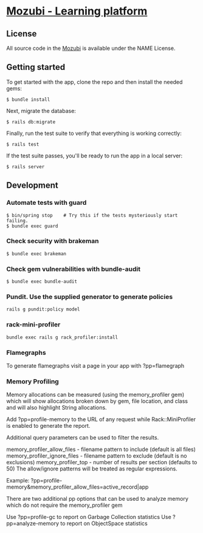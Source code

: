 # [Mozubi - Learning platform](https://www.mozubi.app/)

## License

All source code in the [Mozubi](https://www.mozubi.app/)
is available under the NAME License.

## Getting started

To get started with the app, clone the repo and then install the needed gems:

```shell
$ bundle install
```

Next, migrate the database:

```shell
$ rails db:migrate
```

Finally, run the test suite to verify that everything is working correctly:

```shell
$ rails test
```

If the test suite passes, you'll be ready to run the app in a local server:

```shell
$ rails server
```

## Development

### Automate tests with guard

```shell
$ bin/spring stop    # Try this if the tests mysteriously start failing.
$ bundle exec guard
```

### Check security with brakeman

```shell
$ bundle exec brakeman
```

### Check gem vulnerabilities with bundle-audit

```shell
$ bundle exec bundle-audit
```

### Pundit. Use the supplied generator to generate policies

```shell
rails g pundit:policy model
```

### rack-mini-profiler

```shell
bundle exec rails g rack_profiler:install
```

### Flamegraphs

To generate flamegraphs visit a page in your app with ?pp=flamegraph

### Memory Profiling

Memory allocations can be measured (using the memory_profiler gem) which will show allocations broken down by gem, file location, and class and will also highlight String allocations.

Add ?pp=profile-memory to the URL of any request while Rack::MiniProfiler is enabled to generate the report.

Additional query parameters can be used to filter the results.

memory_profiler_allow_files - filename pattern to include (default is all files)
memory_profiler_ignore_files - filename pattern to exclude (default is no exclusions)
memory_profiler_top - number of results per section (defaults to 50)
The allow/ignore patterns will be treated as regular expressions.

Example: ?pp=profile-memory&memory_profiler_allow_files=active_record|app

There are two additional pp options that can be used to analyze memory which do not require the memory_profiler gem

Use ?pp=profile-gc to report on Garbage Collection statistics
Use ?pp=analyze-memory to report on ObjectSpace statistics
